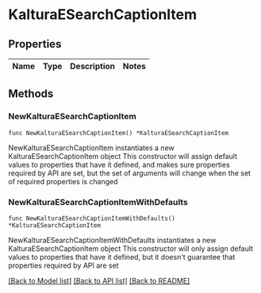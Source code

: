 # KalturaESearchCaptionItem

## Properties

Name | Type | Description | Notes
------------ | ------------- | ------------- | -------------

## Methods

### NewKalturaESearchCaptionItem

`func NewKalturaESearchCaptionItem() *KalturaESearchCaptionItem`

NewKalturaESearchCaptionItem instantiates a new KalturaESearchCaptionItem object
This constructor will assign default values to properties that have it defined,
and makes sure properties required by API are set, but the set of arguments
will change when the set of required properties is changed

### NewKalturaESearchCaptionItemWithDefaults

`func NewKalturaESearchCaptionItemWithDefaults() *KalturaESearchCaptionItem`

NewKalturaESearchCaptionItemWithDefaults instantiates a new KalturaESearchCaptionItem object
This constructor will only assign default values to properties that have it defined,
but it doesn't guarantee that properties required by API are set


[[Back to Model list]](../README.md#documentation-for-models) [[Back to API list]](../README.md#documentation-for-api-endpoints) [[Back to README]](../README.md)



